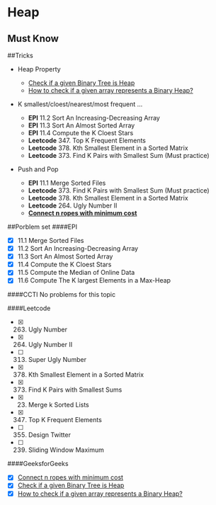 # Heap 

## Must Know

##Tricks

* Heap Property
    - [Check if a given Binary Tree is Heap](http://www.geeksforgeeks.org/check-if-a-given-binary-tree-is-heap/)
    - [How to check if a given array represents a Binary Heap?](http://www.geeksforgeeks.org/how-to-check-if-a-given-array-represents-a-binary-heap/)

* K smallest/cloest/nearest/most frequent ...
    - **EPI** 11.2 Sort An Increasing-Decreasing Array
    - **EPI** 11.3 Sort An Almost Sorted Array
    - **EPI** 11.4 Compute the K Cloest Stars
    - **Leetcode** 347. Top K Frequent Elements
    - **Leetcode** 378. Kth Smallest Element in a Sorted Matrix
    - **Leetcode** 373. Find K Pairs with Smallest Sum (Must practice) 

* Push and Pop
    - **EPI** 11.1 Merge Sorted Files
    - **Leetcode** 373. Find K Pairs with Smallest Sum (Must practice) 
    - **Leetcode** 378. Kth Smallest Element in a Sorted Matrix
    - **Leetcode** 264. Ugly Number II
    - **[Connect n ropes with minimum cost](http://www.geeksforgeeks.org/connect-n-ropes-minimum-cost/)**

##Porblem set
####EPI
- [x] 11.1 Merge Sorted Files
- [x] 11.2 Sort An Increasing-Decreasing Array
- [x] 11.3 Sort An Almost Sorted Array
- [x] 11.4 Compute the K Cloest Stars
- [x] 11.5 Compute the Median of Online Data
- [x] 11.6 Compute The K largest Elements in a Max-Heap

####CCTI
No problems for this topic 

####Leetcode
- [x] 263. Ugly Number
- [x] 264. Ugly Number II
- [ ] 313. Super Ugly Number
- [x] 378. Kth Smallest Element in a Sorted Matrix
- [x] 373. Find K Pairs with Smallest Sums
- [x] 23. Merge k Sorted Lists
- [x] 347. Top K Frequent Elements
- [ ] 355. Design Twitter
- [ ] 239. Sliding Window Maximum


####GeeksforGeeks
- [x] [Connect n ropes with minimum cost](http://www.geeksforgeeks.org/connect-n-ropes-minimum-cost/)
- [x] [Check if a given Binary Tree is Heap](http://www.geeksforgeeks.org/check-if-a-given-binary-tree-is-heap/)
- [x] [How to check if a given array represents a Binary Heap?](http://www.geeksforgeeks.org/how-to-check-if-a-given-array-represents-a-binary-heap/)
